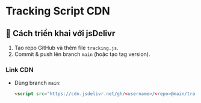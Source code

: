 # Tracking Script CDN

## 🚀 Cách triển khai với jsDelivr

1. Tạo repo GitHub và thêm file `tracking.js`.
2. Commit & push lên branch `main` (hoặc tạo tag version).

### Link CDN
- Dùng branch `main`:
  ```html
  <script src="https://cdn.jsdelivr.net/gh/<username>/<repo>@main/tracking.js"></script>
